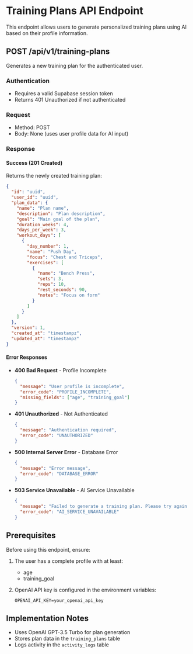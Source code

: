 # Training Plans API Endpoint

This endpoint allows users to generate personalized training plans using AI based on their profile information.

## POST /api/v1/training-plans

Generates a new training plan for the authenticated user.

### Authentication

- Requires a valid Supabase session token
- Returns 401 Unauthorized if not authenticated

### Request

- Method: POST
- Body: None (uses user profile data for AI input)

### Response

#### Success (201 Created)

Returns the newly created training plan:

```json
{
  "id": "uuid",
  "user_id": "uuid",
  "plan_data": {
    "name": "Plan name",
    "description": "Plan description",
    "goal": "Main goal of the plan",
    "duration_weeks": 4,
    "days_per_week": 3,
    "workout_days": [
      {
        "day_number": 1,
        "name": "Push Day",
        "focus": "Chest and Triceps",
        "exercises": [
          {
            "name": "Bench Press",
            "sets": 3,
            "reps": 10,
            "rest_seconds": 90,
            "notes": "Focus on form"
          }
        ]
      }
    ]
  },
  "version": 1,
  "created_at": "timestampz",
  "updated_at": "timestampz"
}
```

#### Error Responses

- **400 Bad Request** - Profile Incomplete

  ```json
  {
    "message": "User profile is incomplete",
    "error_code": "PROFILE_INCOMPLETE",
    "missing_fields": ["age", "training_goal"]
  }
  ```

- **401 Unauthorized** - Not Authenticated

  ```json
  {
    "message": "Authentication required",
    "error_code": "UNAUTHORIZED"
  }
  ```

- **500 Internal Server Error** - Database Error

  ```json
  {
    "message": "Error message",
    "error_code": "DATABASE_ERROR"
  }
  ```

- **503 Service Unavailable** - AI Service Unavailable
  ```json
  {
    "message": "Failed to generate a training plan. Please try again later.",
    "error_code": "AI_SERVICE_UNAVAILABLE"
  }
  ```

## Prerequisites

Before using this endpoint, ensure:

1. The user has a complete profile with at least:

   - age
   - training_goal

2. OpenAI API key is configured in the environment variables:
   ```
   OPENAI_API_KEY=your_openai_api_key
   ```

## Implementation Notes

- Uses OpenAI GPT-3.5 Turbo for plan generation
- Stores plan data in the `training_plans` table
- Logs activity in the `activity_logs` table
